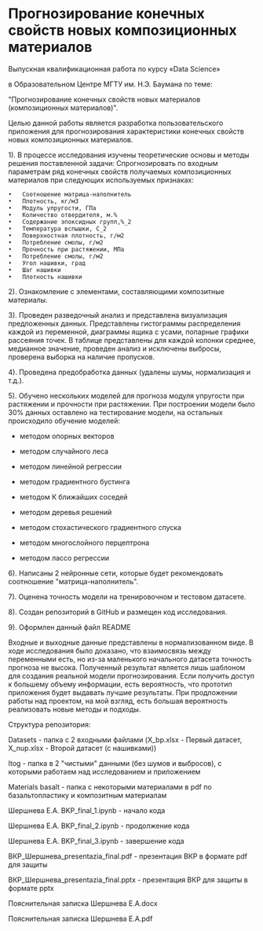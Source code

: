 # Прогнозирование конечных свойств новых композиционных материалов

Выпускная квалификационная работа по курсу «Data Science» 

в Образовательном Центре МГТУ им. Н.Э. Баумана по теме: 

"Прогнозирование конечных свойств новых материалов (композиционных материалов)".

Целью данной работы является разработка пользовательского приложения для прогнозирования характеристики конечных свойств новых композиционных материалов.

1).	В процессе исследования изучены теоретические основы и методы решения поставленной задачи: 
Спрогнозировать по входным параметрам ряд конечных свойств получаемых композиционных материалов при следующих используемых признаках: 

    •	Соотношение матрица-наполнитель
    •	Плотность, кг/м3
    •	Модуль упругости, ГПа
    •	Количество отвердителя, м.%
    •	Содержание эпоксидных групп,%_2
    •	Температура вспышки, С_2
    •	Поверхностная плотность, г/м2
    •	Потребление смолы, г/м2
    •	Прочность при растяжении, МПа
    •	Потребление смолы, г/м2
    •	Угол нашивки, град
    •	Шаг нашивки
    •	Плотность нашивки

2).	Ознакомление с элементами, составляющими композитные материалы. 

3).	Проведен разведочный анализ и представлена визуализация предложенных данных. Представлены гистограммы распределения каждой из переменной, диаграммы ящика с усами, попарные графики рассеяния точек. В таблице представлены для каждой колонки среднее, медианное значение, проведен анализ и исключены выбросы, проверена выборка на наличие пропусков.

4).	Проведена предобработка данных (удалены шумы, нормализация и т.д.).

5).	Обучено нескольких моделей для прогноза модуля упругости при растяжении и прочности при растяжении. При построении модели было 30% данных оставлено на тестирование модели, на остальных происходило обучение моделей:

* методом опорных векторов

* методом случайного леса

* методом линейной регрессии

* методом градиентного бустинга

* методом К ближайших соседей

* методом деревья решений

* методом стохастического градиентного спуска

* методом многослойного перцептрона

* методом лассо регрессии


6).	Написаны 2 нейронные сети, которые будет рекомендовать соотношение "матрица-наполнитель".

7).	Оценена точность модели на тренировочном и тестовом датасете.

8).	Создан репозиторий в GitHub и размещен код исследования.

9). Оформлен данный файл README

Входные и выходные данные представлены в нормализованном виде. 
В ходе исследования было доказано, что взаимосвязь между переменными есть, но из-за маленького начального датасета точность прогноза не высока. Полученный результат является лишь шаблоном для создания реальной модели прогнозирования. Если получить доступ к большему объему информации, есть вероятность, что прототип приложения будет выдавать лучшие результаты. При продложении работы над проектом, на мой взгляд, есть большая вероятность реализовать новые методы и подходы. 

Структура репозитория:

Datasets - папка с 2 входными файлами (X_bp.xlsx - Первый датасет, X_nup.xlsx - Второй датасет (с нашивками))

Itog - папка в 2 "чистыми" данными (без шумов и выбросов), с которыми работаем над исследованием и приложением

Materials basalt - папка с некоторыми материалами в pdf по базальтопластику и композитным материалам

Шершнева Е.А. BKP_final_1.ipynb - начало кода

Шершнева Е.А. BKP_final_2.ipynb - продолжение кода

Шершнева Е.А. BKP_final_3.ipynb - завершение кода

ВКР_Шершнева_presentazia_final.pdf - презентация ВКР  в формате pdf для защиты

ВКР_Шершнева_presentazia_final.pptx - презентация ВКР для защиты в формате pptx

Пояснительная записка Шершнева Е.А.docx

Пояснительная записка Шершнева Е.А.pdf 
